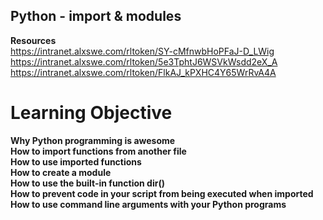 ## Python - import & modules
**Resources**  
https://intranet.alxswe.com/rltoken/SY-cMfnwbHoPFaJ-D_LWig  
https://intranet.alxswe.com/rltoken/5e3TphtJ6WSVkWsdd2eX_A  
https://intranet.alxswe.com/rltoken/FlkAJ_kPXHC4Y65WrRvA4A  

# Learning Objective
**Why Python programming is awesome  
How to import functions from another file  
How to use imported functions  
How to create a module  
How to use the built-in function dir()  
How to prevent code in your script from being executed when imported  
How to use command line arguments with your Python programs**
